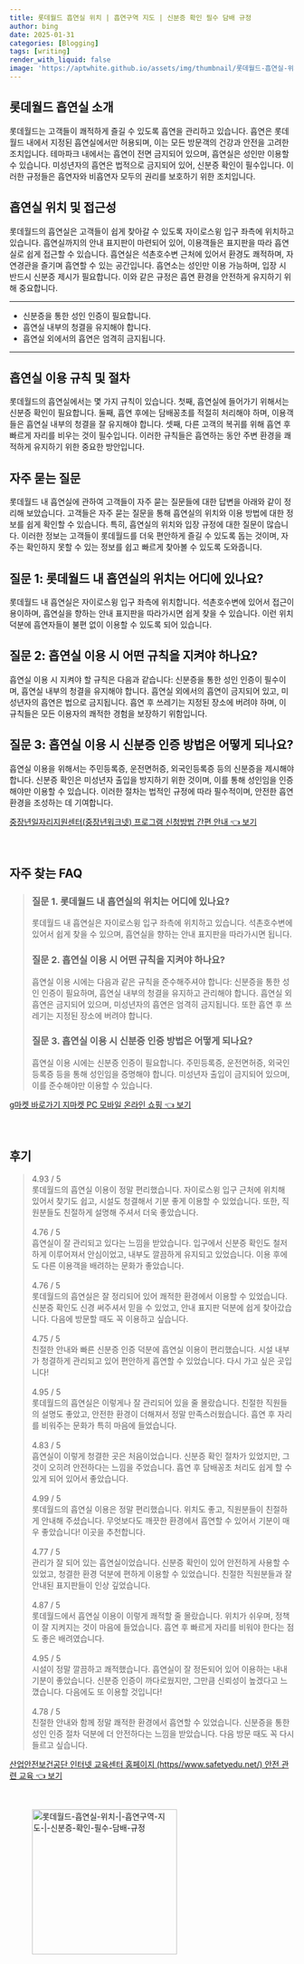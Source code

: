```yaml
---
title: 롯데월드 흡연실 위치 | 흡연구역 지도 | 신분증 확인 필수 담배 규정
author: bing
date: 2025-01-31
categories: [Blogging]
tags: [writing]
render_with_liquid: false
image: 'https://aptwhite.github.io/assets/img/thumbnail/롯데월드-흡연실-위치-|-흡연구역-지도-|-신분증-확인-필수-담배-규정.webp'
---
```



<h2 id='롯데월드_흡연실_소개'>롯데월드 흡연실 소개</h2>

<p>롯데월드는 고객들이 쾌적하게 즐길 수 있도록 흡연을 관리하고 있습니다. 흡연은 롯데월드 내에서 지정된 흡연실에서만 허용되며, 이는 모든 방문객의 건강과 안전을 고려한 조치입니다. 테마파크 내에서는 흡연이 전면 금지되어 있으며, 흡연실은 성인만 이용할 수 있습니다. 미성년자의 흡연은 법적으로 금지되어 있어, 신분증 확인이 필수입니다. 이러한 규정들은 흡연자와 비흡연자 모두의 권리를 보호하기 위한 조치입니다.</p>

<h2 id='흡연실_위치_및_접근성'>흡연실 위치 및 접근성</h2>

<p>롯데월드의 흡연실은 고객들이 쉽게 찾아갈 수 있도록 자이로스윙 입구 좌측에 위치하고 있습니다. 흡연실까지의 안내 표지판이 마련되어 있어, 이용객들은 표지판을 따라 흡연실로 쉽게 접근할 수 있습니다. 흡연실은 석촌호수변 근처에 있어서 환경도 쾌적하며, 자연경관을 즐기며 흡연할 수 있는 공간입니다. 흡연소는 성인만 이용 가능하며, 입장 시 반드시 신분증 제시가 필요합니다. 이와 같은 규정은 흡연 환경을 안전하게 유지하기 위해 중요합니다.</p>

<hr />

<ul>
    <li>신분증을 통한 성인 인증이 필요합니다.</li>
    <li>흡연실 내부의 청결을 유지해야 합니다.</li>
    <li>흡연실 외에서의 흡연은 엄격히 금지됩니다.</li>
</ul>

<hr />

<h2 id='흡연실_이용_규칙_및_절차'>흡연실 이용 규칙 및 절차</h2>

<p>롯데월드의 흡연실에서는 몇 가지 규칙이 있습니다. 첫째, 흡연실에 들어가기 위해서는 신분증 확인이 필요합니다. 둘째, 흡연 후에는 담배꽁초를 적절히 처리해야 하며, 이용객들은 흡연실 내부의 청결을 잘 유지해야 합니다. 셋째, 다른 고객의 복귀를 위해 흡연 후 빠르게 자리를 비우는 것이 필수입니다. 이러한 규칙들은 흡연하는 동안 주변 환경을 쾌적하게 유지하기 위한 중요한 방안입니다.</p>

<h2 id='자주_묻는_질문'>자주 묻는 질문</h2>

<p>롯데월드 내 흡연실에 관하여 고객들이 자주 묻는 질문들에 대한 답변을 아래와 같이 정리해 보았습니다. 고객들은 자주 묻는 질문을 통해 흡연실의 위치와 이용 방법에 대한 정보를 쉽게 확인할 수 있습니다. 특히, 흡연실의 위치와 입장 규정에 대한 질문이 많습니다. 이러한 정보는 고객들이 롯데월드를 더욱 편안하게 즐길 수 있도록 돕는 것이며, 자주는 확인하지 못할 수 있는 정보를 쉽고 빠르게 찾아볼 수 있도록 도와줍니다.</p>

<h2 id='질문_1_흡연실_위치'>질문 1: 롯데월드 내 흡연실의 위치는 어디에 있나요?</h2>

<p>롯데월드 내 흡연실은 자이로스윙 입구 좌측에 위치합니다. 석촌호수변에 있어서 접근이 용이하며, 흡연실을 향하는 안내 표지판을 따라가시면 쉽게 찾을 수 있습니다. 이런 위치 덕분에 흡연자들이 불편 없이 이용할 수 있도록 되어 있습니다.</p>

<h2 id='질문_2_이용규칙'>질문 2: 흡연실 이용 시 어떤 규칙을 지켜야 하나요?</h2>

<p>흡연실 이용 시 지켜야 할 규칙은 다음과 같습니다: 신분증을 통한 성인 인증이 필수이며, 흡연실 내부의 청결을 유지해야 합니다. 흡연실 외에서의 흡연이 금지되어 있고, 미성년자의 흡연은 법으로 금지됩니다. 흡연 후 쓰레기는 지정된 장소에 버려야 하며, 이 규칙들은 모든 이용자의 쾌적한 경험을 보장하기 위함입니다.</p>

<h2 id='질문_3_신분증_인증'>질문 3: 흡연실 이용 시 신분증 인증 방법은 어떻게 되나요?</h2>

<p>흡연실 이용을 위해서는 주민등록증, 운전면허증, 외국인등록증 등의 신분증을 제시해야 합니다. 신분증 확인은 미성년자 출입을 방지하기 위한 것이며, 이를 통해 성인임을 인증해야만 이용할 수 있습니다. 이러한 절차는 법적인 규정에 따라 필수적이며, 안전한 흡연 환경을 조성하는 데 기여합니다.</p>


<p><a class="click-button" title="중장년일자리지원센터(중장년워크넷) 프로그램 신청방법 간편 안내" href="https://aptwhite.github.io/posts/%EC%A4%91%EC%9E%A5%EB%85%84%EC%9D%BC%EC%9E%90%EB%A6%AC%EC%A7%80%EC%9B%90%EC%84%BC%ED%84%B0(%EC%A4%91%EC%9E%A5%EB%85%84%EC%9B%8C%ED%81%AC%EB%84%B7)-%ED%94%84%EB%A1%9C%EA%B7%B8%EB%9E%A8-%EC%8B%A0%EC%B2%AD%EB%B0%A9%EB%B2%95-%EA%B0%84%ED%8E%B8-%EC%95%88%EB%82%B4/" rel="dofollow">중장년일자리지원센터(중장년워크넷) 프로그램 신청방법 간편 안내 👈 보기</a></p><br>
<h2 id='자주_찾는_FAQ'>자주 찾는 FAQ</h2>
<div itemscope="" itemtype="https://schema.org/FAQPage"> 
<blockquote> 
<div itemscope="" itemprop="mainEntity" itemtype="https://schema.org/Question"> 
<h3 itemprop="name">질문 1. 롯데월드 내 흡연실의 위치는 어디에 있나요?</h3> 
<div itemscope="" itemprop="acceptedAnswer" itemtype="https://schema.org/Answer"> 
<span itemprop="text"> 
<p>롯데월드 내 흡연실은 자이로스윙 입구 좌측에 위치하고 있습니다. 석촌호수변에 있어서 쉽게 찾을 수 있으며, 흡연실을 향하는 안내 표지판을 따라가시면 됩니다.</p> 
</span> 
</div> 
</div> 

<div itemscope="" itemprop="mainEntity" itemtype="https://schema.org/Question"> 
<h3 itemprop="name">질문 2. 흡연실 이용 시 어떤 규칙을 지켜야 하나요?</h3> 
<div itemscope="" itemprop="acceptedAnswer" itemtype="https://schema.org/Answer"> 
<span itemprop="text"> 
<p>흡연실 이용 시에는 다음과 같은 규칙을 준수해주셔야 합니다: 신분증을 통한 성인 인증이 필요하며, 흡연실 내부의 청결을 유지하고 관리해야 합니다. 흡연실 외 흡연은 금지되어 있으며, 미성년자의 흡연은 엄격히 금지됩니다. 또한 흡연 후 쓰레기는 지정된 장소에 버려야 합니다.</p> 
</span> 
</div> 
</div> 

<div itemscope="" itemprop="mainEntity" itemtype="https://schema.org/Question"> 
<h3 itemprop="name">질문 3. 흡연실 이용 시 신분증 인증 방법은 어떻게 되나요?</h3> 
<div itemscope="" itemprop="acceptedAnswer" itemtype="https://schema.org/Answer"> 
<span itemprop="text"> 
<p>흡연실 이용 시에는 신분증 인증이 필요합니다. 주민등록증, 운전면허증, 외국인등록증 등을 통해 성인임을 증명해야 합니다. 미성년자 출입이 금지되어 있으며, 이를 준수해야만 이용할 수 있습니다.</p> 
</span> 
</div> 
</div> 

</blockquote> 
</div>
<p><a class="click-button" title="g마켓 바로가기 지마켓 PC 모바일 온라인 쇼핑" href="https://aptwhite.github.io/posts/g%EB%A7%88%EC%BC%93-%EB%B0%94%EB%A1%9C%EA%B0%80%EA%B8%B0-%EC%A7%80%EB%A7%88%EC%BC%93-PC-%EB%AA%A8%EB%B0%94%EC%9D%BC-%EC%98%A8%EB%9D%BC%EC%9D%B8-%EC%87%BC%ED%95%91/" rel="dofollow">g마켓 바로가기 지마켓 PC 모바일 온라인 쇼핑 👈 보기</a></p><br>
<h2 id='후기'>후기</h2>
<div itemscope itemtype="https://schema.org/Product">
  <blockquote>
  <div itemprop="review" itemscope itemtype="https://schema.org/Review">
      <div itemprop="reviewRating" itemscope itemtype="https://schema.org/Rating"> <span itemprop="ratingValue">4.93</span> / <span itemprop="bestRating">5</span> </div>
      <span itemprop="reviewBody">롯데월드의 흡연실 이용이 정말 편리했습니다. 자이로스윙 입구 근처에 위치해 있어서 찾기도 쉽고, 시설도 청결해서 기분 좋게 이용할 수 있었습니다. 또한, 직원분들도 친절하게 설명해 주셔서 더욱 좋았습니다.</span>
  </div>
  <br>
  <div itemprop="review" itemscope itemtype="https://schema.org/Review">
      <div itemprop="reviewRating" itemscope itemtype="https://schema.org/Rating"> <span itemprop="ratingValue">4.76</span> / <span itemprop="bestRating">5</span> </div>
      <span itemprop="reviewBody">흡연실이 잘 관리되고 있다는 느낌을 받았습니다. 입구에서 신분증 확인도 철저하게 이루어져서 안심이었고, 내부도 깔끔하게 유지되고 있었습니다. 이용 후에도 다른 이용객을 배려하는 문화가 좋았습니다.</span>
  </div>
  <br>
  <div itemprop="review" itemscope itemtype="https://schema.org/Review">
      <div itemprop="reviewRating" itemscope itemtype="https://schema.org/Rating"> <span itemprop="ratingValue">4.76</span> / <span itemprop="bestRating">5</span> </div>
      <span itemprop="reviewBody">롯데월드의 흡연실은 잘 정리되어 있어 쾌적한 환경에서 이용할 수 있었습니다. 신분증 확인도 신경 써주셔서 믿을 수 있었고, 안내 표지판 덕분에 쉽게 찾아갔습니다. 다음에 방문할 때도 꼭 이용하고 싶습니다.</span>
  </div>
  <br>
  <div itemprop="review" itemscope itemtype="https://schema.org/Review">
      <div itemprop="reviewRating" itemscope itemtype="https://schema.org/Rating"> <span itemprop="ratingValue">4.75</span> / <span itemprop="bestRating">5</span> </div>
      <span itemprop="reviewBody">친절한 안내와 빠른 신분증 인증 덕분에 흡연실 이용이 편리했습니다. 시설 내부가 청결하게 관리되고 있어 편안하게 흡연할 수 있었습니다. 다시 가고 싶은 곳입니다!</span>
  </div>
  <br>
  <div itemprop="review" itemscope itemtype="https://schema.org/Review">
      <div itemprop="reviewRating" itemscope itemtype="https://schema.org/Rating"> <span itemprop="ratingValue">4.95</span> / <span itemprop="bestRating">5</span> </div>
      <span itemprop="reviewBody">롯데월드의 흡연실은 이렇게나 잘 관리되어 있을 줄 몰랐습니다. 친절한 직원들의 설명도 좋았고, 안전한 환경이 더해져서 정말 만족스러웠습니다. 흡연 후 자리를 비워주는 문화가 특히 마음에 들었습니다.</span>
  </div>
  <br>
  <div itemprop="review" itemscope itemtype="https://schema.org/Review">
      <div itemprop="reviewRating" itemscope itemtype="https://schema.org/Rating"> <span itemprop="ratingValue">4.83</span> / <span itemprop="bestRating">5</span> </div>
      <span itemprop="reviewBody">흡연실이 이렇게 청결한 곳은 처음이었습니다. 신분증 확인 절차가 있었지만, 그것이 오히려 안전하다는 느낌을 주었습니다. 흡연 후 담배꽁초 처리도 쉽게 할 수 있게 되어 있어서 좋았습니다.</span>
  </div>
  <br>
  <div itemprop="review" itemscope itemtype="https://schema.org/Review">
      <div itemprop="reviewRating" itemscope itemtype="https://schema.org/Rating"> <span itemprop="ratingValue">4.99</span> / <span itemprop="bestRating">5</span> </div>
      <span itemprop="reviewBody">롯데월드의 흡연실 이용은 정말 편리했습니다. 위치도 좋고, 직원분들이 친절하게 안내해 주셨습니다. 무엇보다도 깨끗한 환경에서 흡연할 수 있어서 기분이 매우 좋았습니다! 이곳을 추천합니다.</span>
  </div>
  <br>
  <div itemprop="review" itemscope itemtype="https://schema.org/Review">
      <div itemprop="reviewRating" itemscope itemtype="https://schema.org/Rating"> <span itemprop="ratingValue">4.77</span> / <span itemprop="bestRating">5</span> </div>
      <span itemprop="reviewBody">관리가 잘 되어 있는 흡연실이었습니다. 신분증 확인이 있어 안전하게 사용할 수 있었고, 청결한 환경 덕분에 편하게 이용할 수 있었습니다. 친절한 직원분들과 잘 안내된 표지판들이 인상 깊었습니다.</span>
  </div>
  <br>
  <div itemprop="review" itemscope itemtype="https://schema.org/Review">
      <div itemprop="reviewRating" itemscope itemtype="https://schema.org/Rating"> <span itemprop="ratingValue">4.87</span> / <span itemprop="bestRating">5</span> </div>
      <span itemprop="reviewBody">롯데월드에서 흡연실 이용이 이렇게 쾌적할 줄 몰랐습니다. 위치가 쉬우며, 정책이 잘 지켜지는 것이 마음에 들었습니다. 흡연 후 빠르게 자리를 비워야 한다는 점도 좋은 배려였습니다.</span>
  </div>
  <br>
  <div itemprop="review" itemscope itemtype="https://schema.org/Review">
      <div itemprop="reviewRating" itemscope itemtype="https://schema.org/Rating"> <span itemprop="ratingValue">4.95</span> / <span itemprop="bestRating">5</span> </div>
      <span itemprop="reviewBody">시설이 정말 깔끔하고 쾌적했습니다. 흡연실이 잘 정돈되어 있어 이용하는 내내 기분이 좋았습니다. 신분증 인증이 까다로웠지만, 그만큼 신뢰성이 높겠다고 느꼈습니다. 다음에도 또 이용할 것입니다!</span>
  </div>
  <br>
  <div itemprop="review" itemscope itemtype="https://schema.org/Review">
      <div itemprop="reviewRating" itemscope itemtype="https://schema.org/Rating"> <span itemprop="ratingValue">4.78</span> / <span itemprop="bestRating">5</span> </div>
      <span itemprop="reviewBody">친절한 안내와 함께 정말 쾌적한 환경에서 흡연할 수 있었습니다. 신분증을 통한 성인 인증 절차 덕분에 더 안전하다는 느낌을 받았습니다. 다음 방문 때도 꼭 다시 들르고 싶습니다.</span>
  </div>
  </blockquote>
</div>
<p><a class="click-button" title="산업안전보건공단 인터넷 교육센터 홈페이지 (https//www.safetyedu.net/) 안전 관련 교육" href="https://aptwhite.github.io/posts/%EC%82%B0%EC%97%85%EC%95%88%EC%A0%84%EB%B3%B4%EA%B1%B4%EA%B3%B5%EB%8B%A8-%EC%9D%B8%ED%84%B0%EB%84%B7-%EA%B5%90%EC%9C%A1%EC%84%BC%ED%84%B0-%ED%99%88%ED%8E%98%EC%9D%B4%EC%A7%80-(httpswww.safetyedu.net)-%EC%95%88%EC%A0%84-%EA%B4%80%EB%A0%A8-%EA%B5%90%EC%9C%A1/" rel="dofollow">산업안전보건공단 인터넷 교육센터 홈페이지 (https//www.safetyedu.net/) 안전 관련 교육 👈 보기</a></p><br>
<figure class="image"><img src="https://aptwhite.github.io/assets/img/thumbnail/롯데월드-흡연실-위치-|-흡연구역-지도-|-신분증-확인-필수-담배-규정.webp" alt="롯데월드-흡연실-위치-|-흡연구역-지도-|-신분증-확인-필수-담배-규정" width="256" height="256"></figure>